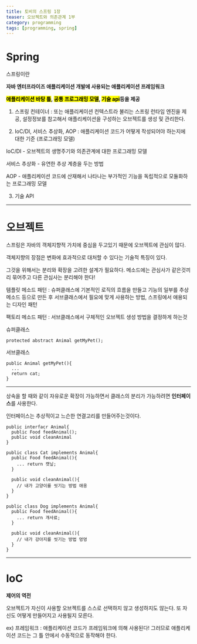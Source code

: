 ```yaml
---
title: 토비의 스프링 1장
teaser: 오브젝트와 의존관계 1부
category: programming
tags: [programming, spring]
---
```



<h1>Spring</h1>

<rb>스프링이란</rb>

<b>자바 엔터프라이즈 애플리케이션 개발에 사용되는 애플리케이션 프레임워크</b>

 <b><mark>애플리케이션 바탕 틀</mark>, <mark>공통 프로그래밍 모델</mark>, <mark>기술 api</mark>등을 제공</b>

1. 스프링 컨테이너 : 또는 애플리케이션 컨텍스트라 불리는 스프링 런타임 엔진을 제공, 설정정보를 참고해서 애플리케이션을 구성하는 오브젝트를 생성 및 관리한다.

2. IoC/DI, 서비스 추상화, AOP : 애플리케이션 코드가 어떻게 작성되어야 하는지에 대한 기준 (프로그래밍 모델)

 IoC/DI - 오브젝트의 생명주기와 의존관계에 대한 프로그래밍 모델

 서비스 추상화 - 유연한 추상 계층을 두는 방법

 AOP - 애플리케이션 코드에 산재해서 나타나는 부가적인 기능을 독립적으로 모듈화하는 프로그래밍 모델

3. 기술 API

---
<h1>오브젝트</h1>

스프링은 자바의 객체지향적 가치에 중심을 두고있기 때문에 오브젝트에 관심이 많다.

객체지향의 장점은 변화에 효과적으로 대처할 수 있다는 기술적 특징이 있다.

그것을 위해서는 <rb>분리</rb>와 <rb>확장</rb>을 고려한 설계가 필요하다. 메소드에는 관심사가 같은것끼리 묶어주고 다른 관심사는 분리해야 한다!

템플릿 메소드 패턴 : 슈퍼클래스에 기본적인 로직의 흐름을 만들고 기능의 일부를 추상 메소드 등으로 만든 후 서브클래스에서 필요에 맞게 사용하는 방법, 스프링에서 애용되는 디자인 패턴

팩토리 메소드 패턴 : 서브클래스에서 구체적인 오브젝트 생성 방법을 결정하게 하는것

슈퍼클래스<br/>
```
protected abstract Animal getMyPet();
```

서브클래스<br/>
```
public Animal getMyPet(){
  ...
  return cat;
}
```
---
상속을 할 때와 같이 자유로운 확장이 가능하면서 클래스의 분리가 가능하려면 <b>인터페이스</b>를 사용한다.

인터페이스는 추상적이고 느슨한 연결고리를 만들어주는것이다.

```
public interfacr Animal{
  public Food feedAnimal();
  public void cleanAnimal
}
```
```
public class Cat implements Animal{
  public Food feedAnimal(){
    ... return 캣닢;
  }

  public void cleanAnimal(){
    // 내가 고양이를 씻기는 방법 애옹
  }
}

public class Dog implements Animal{
  public Food feedAnimal(){
    ... return 개사료;
  }

  public void cleanAnimal(){
    // 내가 강아지를 씻기는 방법 멍멍
  }
}
```

---
<h1>IoC</h1>

<b>제어의 역전</b>

오브젝트가 자신이 사용할 오브젝트를 스스로 선택하지 않고 생성하지도 않는다. 또 자신도 어떻게 만들어지고 사용될지 모른다.

ex) 프레임워크 : 애플리케이션 코드가 프레임워크에 의해 사용된다! 그러므로 애플리케이션 코드는 그 틀 안에서 수동적으로 동작해야 한다.

